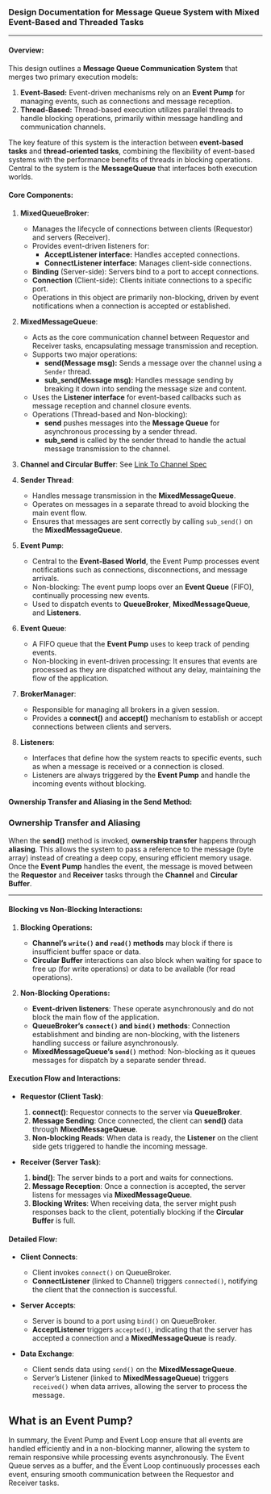 ### Design Documentation for Message Queue System with Mixed Event-Based and Threaded Tasks

---

#### **Overview:**

This design outlines a **Message Queue Communication System** that merges two primary execution models:
1. **Event-Based:** Event-driven mechanisms rely on an **Event Pump** for managing events, such as connections and message reception.
2. **Thread-Based:** Thread-based execution utilizes parallel threads to handle blocking operations, primarily within message handling and communication channels.

The key feature of this system is the interaction between **event-based tasks** and **thread-oriented tasks**, combining the flexibility of event-based systems with the performance benefits of threads in blocking operations. Central to the system is the **MessageQueue** that interfaces both execution worlds.

#### **Core Components:**

1. **MixedQueueBroker**:
   - Manages the lifecycle of connections between clients (Requestor) and servers (Receiver).
   - Provides event-driven listeners for:
     - **AcceptListener interface:** Handles accepted connections.
     - **ConnectListener interface:** Manages client-side connections.
   - **Binding** (Server-side): Servers bind to a port to accept connections.
   - **Connection** (Client-side): Clients initiate connections to a specific port.
   - Operations in this object are primarily non-blocking, driven by event notifications when a connection is accepted or established.

2. **MixedMessageQueue**:
   - Acts as the core communication channel between Requestor and Receiver tasks, encapsulating message transmission and reception.
   - Supports two major operations:
     - **send(Message msg):** Sends a message over the channel using a `Sender` thread.
     - **sub_send(Message msg):** Handles message sending by breaking it down into sending the message size and content.
   - Uses the **Listener interface** for event-based callbacks such as message reception and channel closure events.
   - Operations (Thread-based and Non-blocking):
     - **send** pushes messages into the **Message Queue** for asynchronous processing by a sender thread.
     - **sub_send** is called by the sender thread to handle the actual message transmission to the channel.

3. **Channel and Circular Buffer**: See [Link To Channel Spec](../L1-ChannelSpecification.md)

4. **Sender Thread**:
   - Handles message transmission in the **MixedMessageQueue**.
   - Operates on messages in a separate thread to avoid blocking the main event flow.
   - Ensures that messages are sent correctly by calling `sub_send()` on the **MixedMessageQueue**.

5. **Event Pump**:
   - Central to the **Event-Based World**, the Event Pump processes event notifications such as connections, disconnections, and message arrivals.
   - Non-blocking: The event pump loops over an **Event Queue** (FIFO), continually processing new events.
   - Used to dispatch events to **QueueBroker**, **MixedMessageQueue**, and **Listeners**.

6. **Event Queue**:
   - A FIFO queue that the **Event Pump** uses to keep track of pending events.
   - Non-blocking in event-driven processing: It ensures that events are processed as they are dispatched without any delay, maintaining the flow of the application.

7. **BrokerManager**:
   - Responsible for managing all brokers in a given session.
   - Provides a **connect()** and **accept()** mechanism to establish or accept connections between clients and servers.

8. **Listeners**:
   - Interfaces that define how the system reacts to specific events, such as when a message is received or a connection is closed.
   - Listeners are always triggered by the **Event Pump** and handle the incoming events without blocking.

#### **Ownership Transfer and Aliasing in the Send Method:**

### **Ownership Transfer and Aliasing**
When the **send()** method is invoked, **ownership transfer** happens through **aliasing**. This allows the system to pass a reference to the message (byte array) instead of creating a deep copy, ensuring efficient memory usage. Once the **Event Pump** handles the event, the message is moved between the **Requestor** and **Receiver** tasks through the **Channel** and **Circular Buffer**.

---

#### **Blocking vs Non-Blocking Interactions:**

1. **Blocking Operations:**
   - **Channel’s `write()` and `read()` methods** may block if there is insufficient buffer space or data.
   - **Circular Buffer** interactions can also block when waiting for space to free up (for write operations) or data to be available (for read operations).

2. **Non-Blocking Operations:**
   - **Event-driven listeners**: These operate asynchronously and do not block the main flow of the application.
   - **QueueBroker’s `connect()` and `bind()` methods**: Connection establishment and binding are non-blocking, with the listeners handling success or failure asynchronously.
   - **MixedMessageQueue’s `send()`** method: Non-blocking as it queues messages for dispatch by a separate sender thread.

#### **Execution Flow and Interactions:**

- **Requestor (Client Task)**:
  1. **connect()**: Requestor connects to the server via **QueueBroker**.
  2. **Message Sending**: Once connected, the client can **send()** data through **MixedMessageQueue**.
  3. **Non-blocking Reads**: When data is ready, the **Listener** on the client side gets triggered to handle the incoming message.

- **Receiver (Server Task)**:
  1. **bind()**: The server binds to a port and waits for connections.
  2. **Message Reception**: Once a connection is accepted, the server listens for messages via **MixedMessageQueue**.
  3. **Blocking Writes**: When receiving data, the server might push responses back to the client, potentially blocking if the **Circular Buffer** is full.

#### **Detailed Flow:**

- **Client Connects**:
  - Client invokes `connect()` on QueueBroker.
  - **ConnectListener** (linked to Channel) triggers `connected()`, notifying the client that the connection is successful.

- **Server Accepts**:
  - Server is bound to a port using `bind()` on QueueBroker.
  - **AcceptListener** triggers `accepted()`, indicating that the server has accepted a connection and a **MixedMessageQueue** is ready.

- **Data Exchange**:
  - Client sends data using `send()` on the **MixedMessageQueue**.
  - Server’s Listener (linked to **MixedMessageQueue**) triggers `received()` when data arrives, allowing the server to process the message.

## What is an Event Pump?

In summary, the Event Pump and Event Loop ensure that all events are handled efficiently and in a non-blocking manner, allowing the system to remain responsive while processing events asynchronously. The Event Queue serves as a buffer, and the Event Loop continuously processes each event, ensuring smooth communication between the Requestor and Receiver tasks.